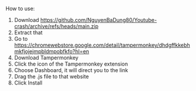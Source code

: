 How to use:
1. Download https://github.com/NguyenBaDung80/Youtube-crash/archive/refs/heads/main.zip
2. Extract that
3. Go to https://chromewebstore.google.com/detail/tampermonkey/dhdgffkkebhmkfjojejmpbldmpobfkfo?hl=en
4. Download Tampermonkey
5. Click the icon of the Tampermonkey extension
6. Choose Dashboard, it will direct you to the link
7. Drag the .js file to that website
8. Click Install
